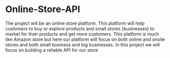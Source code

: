 # Online-Store-API

The project will be an online store platform. This platform will help customers to buy or explore products and small stores (businesses) to market for their products and get more customers. 
This platform is much like Amazon store but here our platform will focus on both online and onsite stores and both small business and big businesses.
In this project we will focus on building a reliable API for our store
